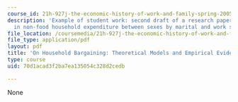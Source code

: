 ```yaml
---
course_id: 21h-927j-the-economic-history-of-work-and-family-spring-2005
description: 'Example of student work: second draft of a research paper on changes
  in non-food household expenditure between sexes by marital and work status.'
file_location: /coursemedia/21h-927j-the-economic-history-of-work-and-family-spring-2005/70d1acad3f2ba7ea135054c328d2cedb_MIT21H_927JS05_secd_anony.pdf
file_type: application/pdf
layout: pdf
title: 'On Household Bargaining: Theoretical Models and Empirical Evidence '
type: course
uid: 70d1acad3f2ba7ea135054c328d2cedb

---
```

None
